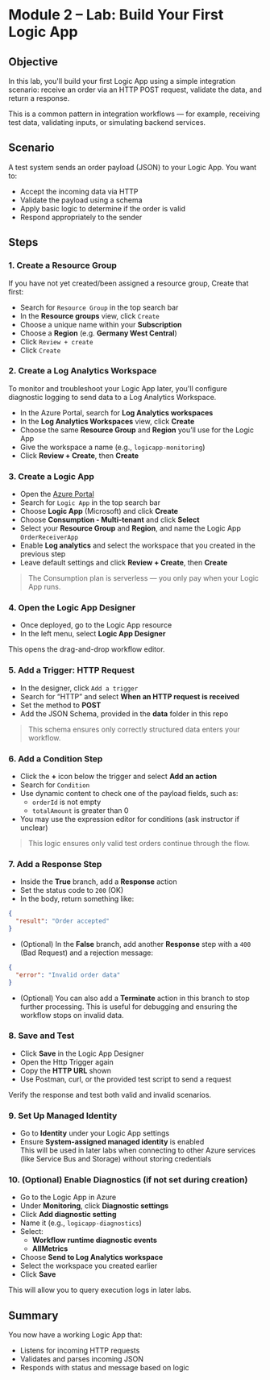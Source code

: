
# Module 2 – Lab: Build Your First Logic App

## Objective
In this lab, you'll build your first Logic App using a simple integration scenario: receive an order via an HTTP POST request, validate the data, and return a response.

This is a common pattern in integration workflows — for example, receiving test data, validating inputs, or simulating backend services.

## Scenario
A test system sends an order payload (JSON) to your Logic App. You want to:
- Accept the incoming data via HTTP
- Validate the payload using a schema
- Apply basic logic to determine if the order is valid
- Respond appropriately to the sender

## Steps

### 1. Create a Resource Group
If you have not yet created/been assigned a resource group, Create that first:
- Search for `Resource Group` in the top search bar
- In the **Resource groups** view, click `Create`
- Choose a unique name within your **Subscription**
- Choose a **Region** (e.g. **Germany West Central**)
- Click `Review + create`
- Click `Create`

### 2. Create a Log Analytics Workspace
To monitor and troubleshoot your Logic App later, you'll configure diagnostic logging to send data to a Log Analytics Workspace.
- In the Azure Portal, search for **Log Analytics workspaces**
- In the **Log Analytics Workspaces** view, click **Create**
- Choose the same **Resource Group** and **Region** you’ll use for the Logic App
- Give the workspace a name (e.g., `logicapp-monitoring`)
- Click **Review + Create**, then **Create**

### 3. Create a Logic App
- Open the [Azure Portal](https://portal.azure.com)
- Search for `Logic App` in the top search bar
- Choose **Logic App** (Microsoft) and click **Create**
- Choose **Consumption - Multi-tenant** and click **Select**
- Select your **Resource Group** and **Region**, and name the Logic App `OrderReceiverApp`
- Enable **Log analytics** and select the workspace that you created in the previous step
- Leave default settings and click **Review + Create**, then **Create**

> The Consumption plan is serverless — you only pay when your Logic App runs.

### 4. Open the Logic App Designer
- Once deployed, go to the Logic App resource
- In the left menu, select **Logic App Designer**

This opens the drag-and-drop workflow editor.

### 5. Add a Trigger: HTTP Request
- In the designer, click `Add a trigger`
- Search for “HTTP” and select **When an HTTP request is received**
- Set the method to **POST**
- Add the JSON Schema, provided in the **data** folder in this repo

> This schema ensures only correctly structured data enters your workflow.

### 6. Add a Condition Step
- Click the **+** icon below the trigger and select **Add an action**
- Search for `Condition`
- Use dynamic content to check one of the payload fields, such as:
  - `orderId` is not empty
  - `totalAmount` is greater than 0
- You may use the expression editor for conditions (ask instructor if unclear)

> This logic ensures only valid test orders continue through the flow.

### 7. Add a Response Step
- Inside the **True** branch, add a **Response** action
- Set the status code to `200` (OK)
- In the body, return something like:
```json
{
  "result": "Order accepted"
}
```

- (Optional) In the **False** branch, add another **Response** step with a `400` (Bad Request) and a rejection message:
```json
{
  "error": "Invalid order data"
}
```
- (Optional) You can also add a **Terminate** action in this branch to stop further processing. This is useful for debugging and ensuring the workflow stops on invalid data.

### 8. Save and Test
- Click **Save** in the Logic App Designer
- Open the Http Trigger again
- Copy the **HTTP URL** shown
- Use Postman, curl, or the provided test script to send a request

Verify the response and test both valid and invalid scenarios.

### 9. Set Up Managed Identity
- Go to **Identity** under your Logic App settings
- Ensure **System-assigned managed identity** is enabled  
  This will be used in later labs when connecting to other Azure services (like Service Bus and Storage) without storing credentials

### 10. (Optional) Enable Diagnostics (if not set during creation)
- Go to the Logic App in Azure
- Under **Monitoring**, click **Diagnostic settings**
- Click **Add diagnostic setting**
- Name it (e.g., `logicapp-diagnostics`)
- Select:
  - **Workflow runtime diagnostic events**
  - **AllMetrics**
- Choose **Send to Log Analytics workspace**
- Select the workspace you created earlier
- Click **Save**

This will allow you to query execution logs in later labs.

## Summary
You now have a working Logic App that:
- Listens for incoming HTTP requests
- Validates and parses incoming JSON
- Responds with status and message based on logic
